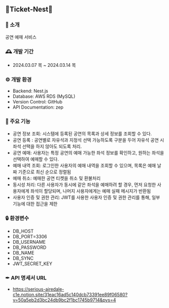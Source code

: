 ## 🎫Ticket-Nest🎫

### 🎫 소개
공연 예매 서비스

### 🕰️ 개발 기간
- 2024.03.07 목 ~ 2024.03.14 목

### ⚙️ 개발 환경
- Backend: Nest.js
- Database: AWS RDS (MySQL)
- Version Control: GitHub
- API Documentation: zep

### 📌 주요 기능
- 공연 정보 조회: 시스템에 등록된 공연의 목록과 상세 정보를 조회할 수 있다.
- 공연 등록 : 공연별로 자유석과 지정석 선택 가능하도록 구분을 두어 자유석 공연 시 좌석 선택을 하지 않아도 되도록 처리.
- 공연 예매: 사용자는 특정 공연의 예매 가능한 좌석 정보를 확인하고, 원하는 좌석을 선택하여 예매할 수 있다.
- 예매 내역 조회: 로그인한 사용자의 예매 내역을 조회할 수 있으며, 목록은 예매 날짜 기준으로 최신 순으로 정렬됨
- 예매 취소: 예매한 공연 티켓을 취소 및 환불처리
- 동시성 처리: 다른 사용자가 동시에 같은 좌석을 예매하려 할 경우, 먼저 요청한 사용자에게 좌석이 할당되며, 나머지 사용자에게는 예매 실패 메시지가 반환됨
- 사용자 인증 및 권한 관리: JWT를 사용한 사용자 인증 및 권한 관리를 통해, 일부 기능에 대한 접근을 제한

### 🔒 환경변수
- DB_HOST
- DB_PORT=3306
- DB_USERNAME
- DB_PASSWORD
- DB_NAME
- DB_SYNC
- JWT_SECRET_KEY

 ### ✒ API 명세서 URL
 - https://serious-airedale-c1e.notion.site/31eac16ad5c140dcb73391ee89f06580?v=50a5eb2d3bc24db9bc2f1bc1745b9714&pvs=4

